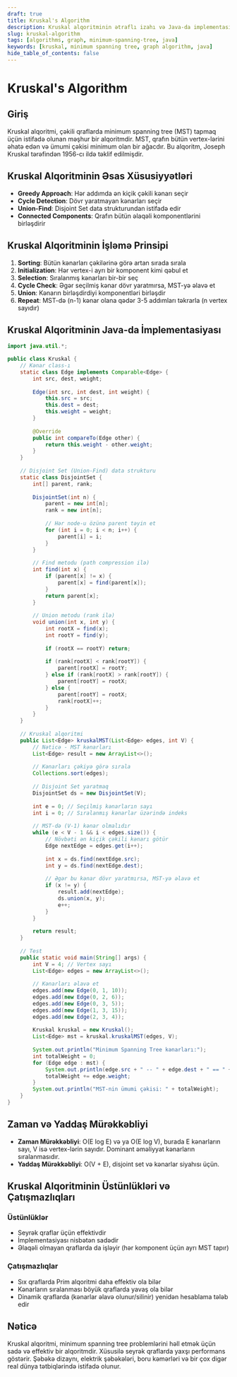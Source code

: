 ```yaml
---
draft: true
title: Kruskal's Algorithm
description: Kruskal alqoritminin ətraflı izahı və Java-da implementasiyası
slug: kruskal-algorithm
tags: [algorithms, graph, minimum-spanning-tree, java]
keywords: [kruskal, minimum spanning tree, graph algorithm, java]
hide_table_of_contents: false
---
```


# Kruskal's Algorithm

## Giriş

Kruskal alqoritmi, çəkili qraflarda minimum spanning tree (MST) tapmaq üçün istifadə olunan məşhur bir alqoritmdir. MST, qrafın bütün vertex-lərini əhatə edən və ümumi çəkisi minimum olan bir ağacdır. Bu alqoritm, Joseph Kruskal tərəfindən 1956-cı ildə təklif edilmişdir.

## Kruskal Alqoritminin Əsas Xüsusiyyətləri

- **Greedy Approach**: Hər addımda ən kiçik çəkili kənarı seçir
- **Cycle Detection**: Dövr yaratmayan kənarları seçir
- **Union-Find**: Disjoint Set data strukturundan istifadə edir
- **Connected Components**: Qrafın bütün əlaqəli komponentlərini birləşdirir

## Kruskal Alqoritminin İşləmə Prinsipi

1. **Sorting**: Bütün kənarları çəkilərinə görə artan sırada sırala
2. **Initialization**: Hər vertex-i ayrı bir komponent kimi qəbul et
3. **Selection**: Sıralanmış kənarları bir-bir seç
4. **Cycle Check**: Əgər seçilmiş kənar dövr yaratmırsa, MST-yə əlavə et
5. **Union**: Kənarın birləşdirdiyi komponentləri birləşdir
6. **Repeat**: MST-də (n-1) kənar olana qədər 3-5 addımları təkrarla (n vertex sayıdır)

## Kruskal Alqoritminin Java-da İmplementasiyası

```java
import java.util.*;

public class Kruskal {
    // Kənar class-ı
    static class Edge implements Comparable<Edge> {
        int src, dest, weight;
        
        Edge(int src, int dest, int weight) {
            this.src = src;
            this.dest = dest;
            this.weight = weight;
        }
        
        @Override
        public int compareTo(Edge other) {
            return this.weight - other.weight;
        }
    }
    
    // Disjoint Set (Union-Find) data strukturu
    static class DisjointSet {
        int[] parent, rank;
        
        DisjointSet(int n) {
            parent = new int[n];
            rank = new int[n];
            
            // Hər node-u özünə parent təyin et
            for (int i = 0; i < n; i++) {
                parent[i] = i;
            }
        }
        
        // Find metodu (path compression ilə)
        int find(int x) {
            if (parent[x] != x) {
                parent[x] = find(parent[x]);
            }
            return parent[x];
        }
        
        // Union metodu (rank ilə)
        void union(int x, int y) {
            int rootX = find(x);
            int rootY = find(y);
            
            if (rootX == rootY) return;
            
            if (rank[rootX] < rank[rootY]) {
                parent[rootX] = rootY;
            } else if (rank[rootX] > rank[rootY]) {
                parent[rootY] = rootX;
            } else {
                parent[rootY] = rootX;
                rank[rootX]++;
            }
        }
    }
    
    // Kruskal alqoritmi
    public List<Edge> kruskalMST(List<Edge> edges, int V) {
        // Nəticə - MST kənarları
        List<Edge> result = new ArrayList<>();
        
        // Kənarları çəkiyə görə sırala
        Collections.sort(edges);
        
        // Disjoint Set yaratmaq
        DisjointSet ds = new DisjointSet(V);
        
        int e = 0; // Seçilmiş kənarların sayı
        int i = 0; // Sıralanmış kənarlar üzərində indeks
        
        // MST-də (V-1) kənar olmalıdır
        while (e < V - 1 && i < edges.size()) {
            // Növbəti ən kiçik çəkili kənarı götür
            Edge nextEdge = edges.get(i++);
            
            int x = ds.find(nextEdge.src);
            int y = ds.find(nextEdge.dest);
            
            // Əgər bu kənar dövr yaratmırsa, MST-yə əlavə et
            if (x != y) {
                result.add(nextEdge);
                ds.union(x, y);
                e++;
            }
        }
        
        return result;
    }
    
    // Test
    public static void main(String[] args) {
        int V = 4; // Vertex sayı
        List<Edge> edges = new ArrayList<>();
        
        // Kənarları əlavə et
        edges.add(new Edge(0, 1, 10));
        edges.add(new Edge(0, 2, 6));
        edges.add(new Edge(0, 3, 5));
        edges.add(new Edge(1, 3, 15));
        edges.add(new Edge(2, 3, 4));
        
        Kruskal kruskal = new Kruskal();
        List<Edge> mst = kruskal.kruskalMST(edges, V);
        
        System.out.println("Minimum Spanning Tree kənarları:");
        int totalWeight = 0;
        for (Edge edge : mst) {
            System.out.println(edge.src + " -- " + edge.dest + " == " + edge.weight);
            totalWeight += edge.weight;
        }
        System.out.println("MST-nin ümumi çəkisi: " + totalWeight);
    }
}
```

## Zaman və Yaddaş Mürəkkəbliyi

- **Zaman Mürəkkəbliyi**: O(E log E) və ya O(E log V), burada E kənarların sayı, V isə vertex-lərin sayıdır. Dominant əməliyyat kənarların sıralanmasıdır.
- **Yaddaş Mürəkkəbliyi**: O(V + E), disjoint set və kənarlar siyahısı üçün.

## Kruskal Alqoritminin Üstünlükləri və Çatışmazlıqları

### Üstünlüklər
- Seyrək qraflar üçün effektivdir
- İmplementasiyası nisbətən sadədir
- Əlaqəli olmayan qraflarda da işləyir (hər komponent üçün ayrı MST tapır)

### Çatışmazlıqlar
- Sıx qraflarda Prim alqoritmi daha effektiv ola bilər
- Kənarların sıralanması böyük qraflarda yavaş ola bilər
- Dinamik qraflarda (kənarlar əlavə olunur/silinir) yenidən hesablama tələb edir

## Nəticə

Kruskal alqoritmi, minimum spanning tree problemlərini həll etmək üçün sadə və effektiv bir alqoritmdir. Xüsusilə seyrək qraflarda yaxşı performans göstərir. Şəbəkə dizaynı, elektrik şəbəkələri, boru kəmərləri və bir çox digər real dünya tətbiqlərində istifadə olunur.